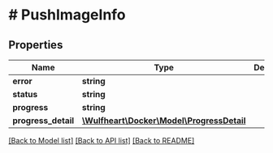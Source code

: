 # # PushImageInfo

## Properties

Name | Type | Description | Notes
------------ | ------------- | ------------- | -------------
**error** | **string** |  | [optional]
**status** | **string** |  | [optional]
**progress** | **string** |  | [optional]
**progress_detail** | [**\Wulfheart\Docker\Model\ProgressDetail**](ProgressDetail.md) |  | [optional]

[[Back to Model list]](../../README.md#models) [[Back to API list]](../../README.md#endpoints) [[Back to README]](../../README.md)
